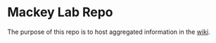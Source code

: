 # Mackey Lab Repo

The purpose of this repo is to host aggregated information in the [wiki](https://github.com/mackeylab/home/wiki).
